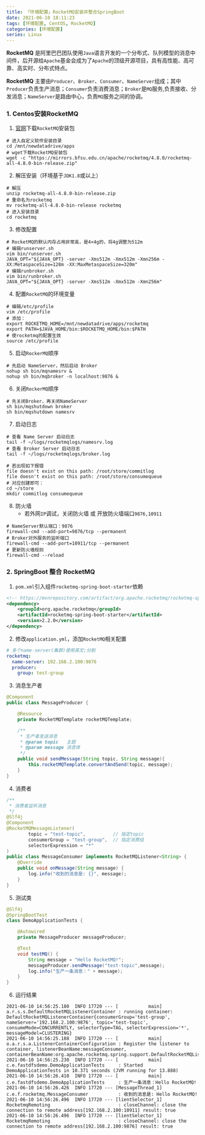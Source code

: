 ```yaml
---
title: 「环境配置」RocketMQ安装并整合SpringBoot
date: 2021-06-10 18:11:23
tags: [环境配置, CentOS, RocketMQ]
categories: [环境配置]
series: Linux
---
```


**RocketMQ** 是阿里巴巴团队使用`Java`语言开发的一个分布式、队列模型的消息中间件，后开源给`Apache`基金会成为了`Apache`的顶级开源项目，具有高性能、高可靠、高实时、分布式特点。

**RocketMQ** 主要由`Producer`、`Broker`、`Consumer`、`NameServer`组成；其中`Producer`负责生产消息；`Consumer`负责消费消息；`Broker`是`MQ`服务,负责接收、分发消息；`NameServer`是路由中心，负责`MQ`服务之间的协调。

### 1.  Centos安装RocketMQ
1. [官网](https://rocketmq.apache.org/dowloading/releases/)下载`RocketMQ`安装包

``` shell
# 进入自定义软件安装目录
cd /mnt/newdatadrive/apps
# wget下载RocketMQ安装包
wget -c "https://mirrors.bfsu.edu.cn/apache/rocketmq/4.8.0/rocketmq-all-4.8.0-bin-release.zip"
```

2. 解压安装（环境基于`JDK1.8`或以上）

``` shell
# 解压
unzip rocketmq-all-4.8.0-bin-release.zip
# 重命名为rocketmq
mv rocketmq-all-4.8.0-bin-release rocketmq
# 进入安装目录
cd rocketmq
```

3. 修改配置

``` shell
# RocketMQ的默认内存占用非常高，是4×4g的，将4g调整为512m
# 编辑runserver.sh
vim bin/runserver.sh
JAVA_OPT="${JAVA_OPT} -server -Xms512m -Xmx512m -Xmn256m -XX:MetaspaceSize=128m -XX:MaxMetaspaceSize=320m"
# 编辑runbroker.sh
vim bin/runbroker.sh
JAVA_OPT="${JAVA_OPT} -server -Xms512m -Xmx512m -Xmn256m"
```

4. 配置`RocketMQ`的环境变量

``` shell
# 编辑/etc/profile
vim /etc/profile
# 添加：
export ROCKETMQ_HOME=/mnt/newdatadrive/apps/rocketmq
export PATH=$JAVA_HOME/bin:$ROCKETMQ_HOME/bin:$PATH
# 使rocketmq的配置生效
source /etc/profile
```

5. 启动`RockerMQ`顺序

``` shell
# 先启动 NameServer，然后启动 Broker
nohup sh bin/mqnamesrv &
nohup sh bin/mqbroker -n localhost:9876 &
```

6. 关闭`RockerMQ`顺序

``` shell
# 先关闭Broker，再关闭NameServer
sh bin/mqshutdown broker
sh bin/mqshutdown namesrv
```

7. 启动日志

``` shell
# 查看 Name Server 启动日志
tail -f ~/logs/rocketmqlogs/namesrv.log
# 查看 Broker Server 启动日志
tail -f ~/logs/rocketmqlogs/broker.log

# 若出现如下报错
file doesn't exist on this path: /root/store/commitlog
file doesn't exist on this path: /root/store/consumequeue
# 对应创建即可：
cd ~/store
mkdir commitlog consumequeue
```

8. 防火墙
    + 若外网`IP`调试，关闭防火墙 或 开放防火墙端口`9876,10911`

``` shell
# NameServer默认端口：9876
firewall-cmd --add-port=9876/tcp --permanent
# Broker对外服务的监听端口
firewall-cmd --add-port=10911/tcp --permanent
# 更新防火墙规则
firewall-cmd --reload
```

### 2. SpringBoot 整合 RocketMQ
1. `pom.xml`引入组件`rocketmq-spring-boot-starter`依赖

``` xml
<!-- https://mvnrepository.com/artifact/org.apache.rocketmq/rocketmq-spring-boot-starter -->
<dependency>
    <groupId>org.apache.rocketmq</groupId>
    <artifactId>rocketmq-spring-boot-starter</artifactId>
    <version>2.2.0</version>
</dependency>
```

2. 修改`application.yml`，添加`RocketMQ`相关配置

``` yml
# 多个name-server(集群)使用英文;分割
rocketmq:
  name-server: 192.168.2.100:9876
  producer:
    group: test-group
```

3. 消息生产者

``` java
@Component
public class MessageProducer {

    @Resource
    private RocketMQTemplate rocketMQTemplate;

    /**
     * 生产者发送消息
     * @param topic   主题
     * @param message 消息体
     */
    public void sendMessage(String topic, String message){
        this.rocketMQTemplate.convertAndSend(topic, message);
    }
}
```

4. 消费者

``` java
/**
 * 消费者监听消息
 */
@Slf4j
@Component
@RocketMQMessageListener(
        topic = "test-topic",          // 指定topic
        consumerGroup = "test-group",  // 指定消费组
        selectorExpression = "*"
)
public class MessageConsumer implements RocketMQListener<String> {
    @Override
    public void onMessage(String message) {
        log.info("收到的消息是: {}", message);
    }
}
```

5. 测试类

``` java
@Slf4j
@SpringBootTest
class DemoApplicationTests {

    @Autowired
    private MessageProducer messageProducer;

    @Test
    void testMQ() {
        String message = "Hello RocketMQ!";
        messageProducer.sendMessage("test-topic",message);
        log.info("生产一条消息：" + message);
    }
}
```

6. 运行结果
``` shell
2021-06-10 14:56:25.180  INFO 17720 --- [           main] a.r.s.s.DefaultRocketMQListenerContainer : running container: DefaultRocketMQListenerContainer{consumerGroup='test-group', nameServer='192.168.2.100:9876', topic='test-topic', consumeMode=CONCURRENTLY, selectorType=TAG, selectorExpression='*', messageModel=CLUSTERING}
2021-06-10 14:56:25.188  INFO 17720 --- [           main] o.a.r.s.a.ListenerContainerConfiguration : Register the listener to container, listenerBeanName:messageConsumer, containerBeanName:org.apache.rocketmq.spring.support.DefaultRocketMQListenerContainer_1
2021-06-10 14:56:25.230  INFO 17720 --- [           main] c.e.fastdfsdemo.DemoApplicationTests     : Started DemoApplicationTests in 10.371 seconds (JVM running for 13.888)
2021-06-10 14:56:26.410  INFO 17720 --- [           main] c.e.fastdfsdemo.DemoApplicationTests     : 生产一条消息：Hello RocketMQ!
2021-06-10 14:56:26.426  INFO 17720 --- [MessageThread_1] c.e.f.rocketmq.MessageConsumer           : 收到的消息是: Hello RocketMQ!
2021-06-10 14:56:26.496  INFO 17720 --- [lientSelector_1] RocketmqRemoting                         : closeChannel: close the connection to remote address[192.168.2.100:10911] result: true
2021-06-10 14:56:26.496  INFO 17720 --- [lientSelector_1] RocketmqRemoting                         : closeChannel: close the connection to remote address[192.168.2.100:9876] result: true
```
